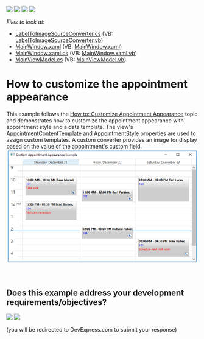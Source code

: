 <!-- default badges list -->
![](https://img.shields.io/endpoint?url=https://codecentral.devexpress.com/api/v1/VersionRange/128655874/17.2.3%2B)
[![](https://img.shields.io/badge/Open_in_DevExpress_Support_Center-FF7200?style=flat-square&logo=DevExpress&logoColor=white)](https://supportcenter.devexpress.com/ticket/details/T545892)
[![](https://img.shields.io/badge/📖_How_to_use_DevExpress_Examples-e9f6fc?style=flat-square)](https://docs.devexpress.com/GeneralInformation/403183)
[![](https://img.shields.io/badge/💬_Leave_Feedback-feecdd?style=flat-square)](#does-this-example-address-your-development-requirementsobjectives)
<!-- default badges end -->
<!-- default file list -->
*Files to look at*:

* [LabelToImageSourceConverter.cs](./CS/CustomizeAppointmentExample/Converters/LabelToImageSourceConverter.cs) (VB: [LabelToImageSourceConverter.vb](./VB/CustomizeAppointmentExample/Converters/LabelToImageSourceConverter.vb))
* [MainWindow.xaml](./CS/CustomizeAppointmentExample/MainWindow.xaml) (VB: [MainWindow.xaml](./VB/CustomizeAppointmentExample/MainWindow.xaml))
* [MainWindow.xaml.cs](./CS/CustomizeAppointmentExample/MainWindow.xaml.cs) (VB: [MainWindow.xaml.vb](./VB/CustomizeAppointmentExample/MainWindow.xaml.vb))
* [MainViewModel.cs](./CS/CustomizeAppointmentExample/ViewModel/MainViewModel.cs) (VB: [MainViewModel.vb](./VB/CustomizeAppointmentExample/ViewModel/MainViewModel.vb))
<!-- default file list end -->
# How to customize the appointment appearance


This example follows the <a href="http://help.devexpress.com/#WPF/CustomDocument116758">How to: Customize Appointment Appearance</a> topic and demonstrates how to customize the appointment appearance with appointment style and a data template. The view's <a href="http://help.devexpress.com/#WPF/DevExpressXpfSchedulingDayViewBase_AppointmentContentTemplatetopic">AppointmentContentTemplate</a> and <a href="http://help.devexpress.com/#WPF/DevExpressXpfSchedulingDayViewBase_AppointmentStyletopic">AppointmentStyle </a>properties are used to assign custom templates. A custom converter provides an image for display based on the value of the appointment's custom field.<br><img src="https://raw.githubusercontent.com/DevExpress-Examples/how-to-customize-the-appointment-appearance-t545892/17.2.3+/media/8ab28532-1506-4694-9d11-f9988f99b956.png">

<br/>


<!-- feedback -->
## Does this example address your development requirements/objectives?

[<img src="https://www.devexpress.com/support/examples/i/yes-button.svg"/>](https://www.devexpress.com/support/examples/survey.xml?utm_source=github&utm_campaign=wpf-scheduler-customize-appointment-appearance&~~~was_helpful=yes) [<img src="https://www.devexpress.com/support/examples/i/no-button.svg"/>](https://www.devexpress.com/support/examples/survey.xml?utm_source=github&utm_campaign=wpf-scheduler-customize-appointment-appearance&~~~was_helpful=no)

(you will be redirected to DevExpress.com to submit your response)
<!-- feedback end -->
